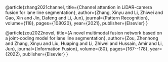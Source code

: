 
@article{zhang2021channel,
  title={Channel attention in LiDAR-camera fusion for lane line segmentation},
  author={Zhang, Xinyu and Li, Zhiwei and Gao, Xin and Jin, Dafeng and Li, Jun},
  journal={Pattern Recognition},
  volume={118},
  pages={108020},
  year={2021},
  publisher={Elsevier}
}

@article{zou2022novel,
  title={A novel multimodal fusion network based on a joint-coding model for lane line segmentation},
  author={Zou, Zhenhong and Zhang, Xinyu and Liu, Huaping and Li, Zhiwei and Hussain, Amir and Li, Jun},
  journal={Information Fusion},
  volume={80},
  pages={167--178},
  year={2022},
  publisher={Elsevier}
}


